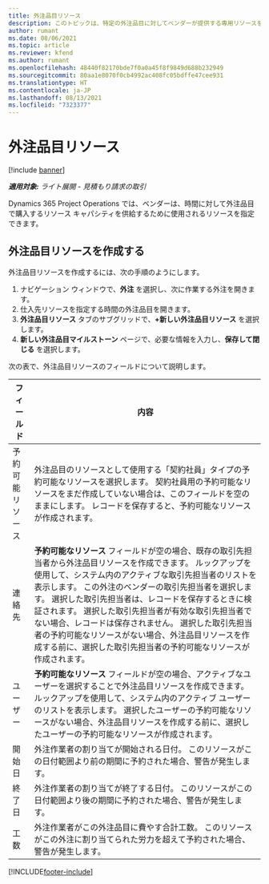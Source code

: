 ```yaml
---
title: 外注品目リソース
description: このトピックは、特定の外注品目に対してベンダーが提供する専用リソースを指定する方法を説明しています。
author: rumant
ms.date: 08/06/2021
ms.topic: article
ms.reviewer: kfend
ms.author: rumant
ms.openlocfilehash: 48440f82170bde7f0a0a45f8f9849d688b232949
ms.sourcegitcommit: 80aa1e8070f0cb4992ac408fc05bdffe47cee931
ms.translationtype: HT
ms.contentlocale: ja-JP
ms.lasthandoff: 08/13/2021
ms.locfileid: "7323377"
---
```

# <a name="subcontract-line-resources"></a>外注品目リソース

[!include [banner](../../includes/dataverse-preview.md)]

_**適用対象:** ライト展開 - 見積もり請求の取引_

Dynamics 365 Project Operations では、ベンダーは、時間に対して外注品目で購入するリソース キャパシティを供給するために使用されるリソースを指定できます。

## <a name="create-subcontract-line-resources"></a>外注品目リソースを作成する

外注品目リソースを作成するには、次の手順のようにします。

1. ナビゲーション ウィンドウで、**外注** を選択し、次に作業する外注を開きます。
2. 仕入先リソースを指定する時間の外注品目を開きます。
3. **外注品目リソース** タブのサブグリッドで、**+新しい外注品目リソース** を選択します。
4. **新しい外注品目マイルストーン** ページで、必要な情報を入力し、**保存して閉じる** を選択します。

次の表で、外注品目リソースのフィールドについて説明します。

| フィールド |  内容 |
| ----- | ------------ |
| 予約可能リソース | 外注品目のリソースとして使用する「契約社員」タイプの予約可能なリソースを選択します。 契約社員用の予約可能なリソースをまだ作成していない場合は、このフィールドを空のままにします。 レコードを保存すると、予約可能なリソースが作成されます。  |
| 連絡先 | **予約可能なリソース** フィールドが空の場合、既存の取引先担当者から外注品目リソースを作成できます。 ルックアップを使用して、システム内のアクティブな取引先担当者のリストを表示します。 この外注のベンダーの取引先担当者を選択します。 選択した取引先担当者は、レコードを保存するときに検証されます。 選択した取引先担当者が有効な取引先担当者でない場合、レコードは保存されません。 選択した取引先担当者の予約可能なリソースがない場合、外注品目リソースを作成する前に、選択した取引先担当者の予約可能なリソースが作成されます。 |
| ユーザー  | **予約可能なリソース** フィールドが空の場合、アクティブなユーザーを選択することで外注品目リソースを作成できます。 ルックアップを使用して、システム内のアクティブ ユーザーのリストを表示します。 選択したユーザーの予約可能なリソースがない場合、外注品目リソースを作成する前に、選択したユーザーの予約可能なリソースが作成されます。 |
| 開始日 | 外注作業者の割り当てが開始される日付。 このリソースがこの日付範囲より前の期間に予約された場合、警告が発生します。 |
| 終了日 | 外注作業者の割り当てが終了する日付。 このリソースがこの日付範囲より後の期間に予約された場合、警告が発生します。 |
| 工数 | 外注作業者がこの外注品目に費やす合計工数。 このリソースがこの外注に割り当てられた労力を超えて予約された場合、警告が発生します。 |


[!INCLUDE[footer-include](../../includes/footer-banner.md)]

